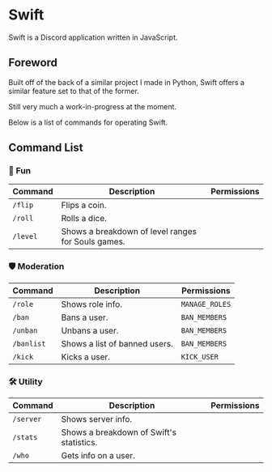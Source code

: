 # Swift
Swift is a Discord application written in JavaScript.

## Foreword

Built off of the back of a similar project I made in Python, Swift offers a similar feature set to that of the former.

Still very much a work-in-progress at the moment.

Below is a list of commands for operating Swift.

## Command List

### 🎲 Fun

| Command | Description | Permissions |
| --- | --- | --- |
| `/flip` | Flips a coin. | 
| `/roll` | Rolls a dice. |
| `/level` | Shows a breakdown of level ranges for Souls games. |

### 🛡️ Moderation

| Command | Description | Permissions |
| --- | --- | --- |
| `/role` | Shows role info. | `MANAGE_ROLES` |
| `/ban` | Bans a user. | `BAN_MEMBERS` |
| `/unban` | Unbans a user. | `BAN_MEMBERS` |
| `/banlist` | Shows a list of banned users. | `BAN_MEMBERS` |
| `/kick` | Kicks a user. | `KICK_USER` |

### 🛠️ Utility

| Command | Description | Permissions |
| --- | --- | --- |
| `/server` | Shows server info. |
| `/stats` | Shows a breakdown of Swift's statistics. |
| `/who` | Gets info on a user. |
